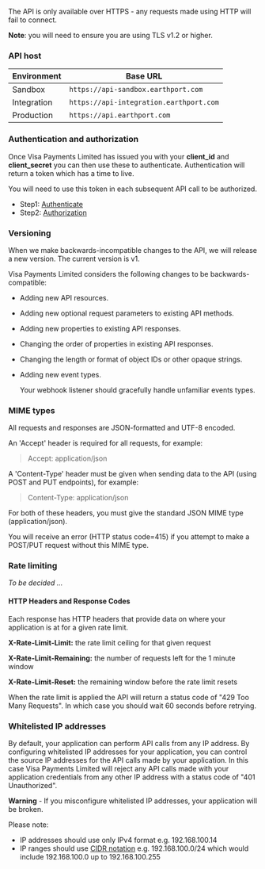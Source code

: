 The API is only available over HTTPS - any requests made using HTTP will fail to connect.

**Note**: you will need to ensure you are using TLS v1.2 or higher.

### API host
| Environment   | Base URL                                             |
| -------------------- |---------------------------------------------------|
| Sandbox          | `https://api-sandbox.earthport.com`|
| Integration      | `https://api-integration.earthport.com`|
| Production      | `https://api.earthport.com`                 |

### Authentication and authorization
Once Visa Payments Limited has issued you with your **client_id** and **client_secret** you can then use these to authenticate. Authentication will return a token which has a time to live.

You will need to use this token in each subsequent API call to be authorized.

* Step1: [Authenticate](#/http/api-endpoints/authentication/get-access-token)
* Step2: [Authorization](#/http/getting-started/authorizing-your-client)

### Versioning

When we make backwards-incompatible changes to the API, we will release a new version. The current version is v1.

Visa Payments Limited considers the following changes to be backwards-compatible:

* Adding new API resources.
* Adding new optional request parameters to existing API methods.
* Adding new properties to existing API responses.
* Changing the order of properties in existing API responses.
* Changing the length or format of object IDs or other opaque strings. 
* Adding new event types. 

   Your webhook listener should gracefully handle unfamiliar events types.

### MIME types
All requests and responses are JSON-formatted and UTF-8 encoded.

An 'Accept' header is required for all requests, for example:

> Accept: application/json

A 'Content-Type' header must be given when sending data to the API (using POST and PUT endpoints), for example:

> Content-Type: application/json

For both of these headers, you must give the standard JSON MIME type (application/json).

You will receive an error (HTTP status code=415) if you attempt to make a POST/PUT request without this MIME type.

### Rate limiting

_To be decided ..._

#### HTTP Headers and Response Codes
Each response has HTTP headers that provide data on where your application is at for a given rate limit.

**X-Rate-Limit-Limit:** the rate limit ceiling for that given request
 
**X-Rate-Limit-Remaining:** the number of requests left for the 1 minute window

**X-Rate-Limit-Reset:** the remaining window before the rate limit resets

When the rate limit is applied the API will return a status code of "429 Too Many Requests". In which case you should wait 60 seconds before retrying.

### Whitelisted IP addresses

By default, your application can perform API calls from any IP address. By configuring whitelisted IP addresses for your application, you can control the source IP addresses for the API calls made by your application. In this case Visa Payments Limited will reject any API calls made with your application credentials from any other IP address with a status code of "401 Unauthorized".

**Warning** - If you misconfigure whitelisted IP addresses, your application will be broken.

Please note:
* IP addresses should use only IPv4 format e.g. 192.168.100.14
* IP ranges should use [CIDR notation](https://en.wikipedia.org/wiki/Classless_Inter-Domain_Routing#CIDR_notation) e.g. 192.168.100.0/24 which would include 192.168.100.0 up to 192.168.100.255